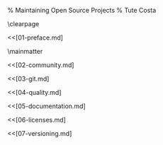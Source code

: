 % Maintaining Open Source Projects
% Tute Costa

\clearpage

<<[01-preface.md]

\mainmatter

<<[02-community.md]

<<[03-git.md]

<<[04-quality.md]

<<[05-documentation.md]

<<[06-licenses.md]

<<[07-versioning.md]
